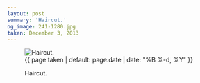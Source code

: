 ```yaml
---
layout: post
summary: 'Haircut.'
og_image: 241-1280.jpg
taken: December 3, 2013
---
```


<figure class="post" data-src="{{ site.assets_url }}/{{ page.og_image }}">
<img alt="Haircut." sizes="(min-width: 700px) 50vw, calc(100vw - 2rem)" src="{{ site.assets_url }}/241-640.jpg" srcset="{{ site.assets_url }}/241-1280.jpg 1280w, {{ site.assets_url }}/241-960.jpg 960w, {{ site.assets_url }}/241-640.jpg 640w, {{ site.assets_url }}/241-320.jpg 320w"/>
<figcaption>
<time>{{ page.taken | default: page.date | date: "%B %-d, %Y" }}</time>
<p>Haircut.</p>
</figcaption>
</figure>
